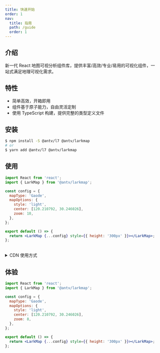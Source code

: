 ```yaml
---
title: 快速开始
order: 1
nav:
  title: 指南
  path: /guide
  order: 1
---
```


## 介绍

新一代 React 地图可视分析组件库，提供丰富/高效/专业/易用的可视化组件，一站式满足地理可视化需求。

## 特性

- 简单高效，开箱即用
- 组件基于原子能力，自由灵活定制
- 使用 TypeScript 构建，提供完整的类型定义文件

## 安装

```bash
$ npm install -S @antv/l7 @antv/larkmap
# or
$ yarn add @antv/l7 @antv/larkmap
```

## 使用

```jsx | pure
import React from 'react';
import { LarkMap } from '@antv/larkmap';

const config = {
  mapType: 'Gaode',
  mapOptions: {
    style: 'light',
    center: [120.210792, 30.246026],
    zoom: 10,
  },
};

export default () => {
  return <LarkMap {...config} style={{ height: '300px' }}></LarkMap>;
};
```

<br>

<details> 
<summary>CDN 使用方式</summary>

```html
<script src="https://gw.alipayobjects.com/os/lib/react/18.2.0/umd/react.production.min.js"></script>
<script src="https://gw.alipayobjects.com/os/lib/react-dom/18.2.0/umd/react-dom.production.min.js"></script>
<script src="https://unpkg.com/@antv/l7@^2/dist/l7.js"></script>
<script src="https://unpkg.com/@antv/l7-draw@^3/dist/l7-draw.min.js"></script>
<script src="https://unpkg.com/@antv/larkmap@^1/dist/larkmap.min.js"></script>
<script>
  const { LarkMap } = window.LarkMap;
  const config = {
    mapType: 'Gaode',
    mapOptions: {
      style: 'light',
      center: [120.210792, 30.246026],
      zoom: 9,
      // token: 'xxxx - token',
    },
  };
  const APP = React.createElement(LarkMap, {
    ...config,
    style: { height: '300px' },
  });

  ReactDOM.render(APP, document.getElementById('root'));
</script>
```

</details>

## 体验

```jsx | compact
import React from 'react';
import { LarkMap } from '@antv/larkmap';

const config = {
  mapType: 'Gaode',
  mapOptions: {
    style: 'light',
    center: [120.210792, 30.246026],
    zoom: 8,
  },
};

export default () => {
  return <LarkMap {...config} style={{ height: '300px' }}></LarkMap>;
};
```
